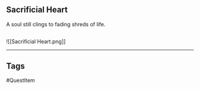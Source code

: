 ## Sacrificial Heart
A soul still clings to fading shreds of life.
## 
![[Sacrificial Heart.png]]

---
## Tags
#QuestItem